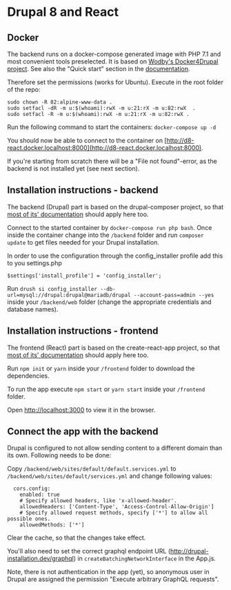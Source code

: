 # Drupal 8 and React

## Docker

The backend runs on a docker-compose generated image with PHP 7.1 and most convenient tools preselected. It is based on [Wodby's Docker4Drupal project](https://github.com/wodby/docker4drupal).
See also the "Quick start" section in the [documentation](https://wodby.com/stacks/drupal/docs/local/quick-start/).

Therefore set the permissions (works for Ubuntu). Execute in the root folder of the repo:

```
sudo chown -R 82:alpine-www-data .
sudo setfacl -dR -m u:$(whoami):rwX -m u:21:rX -m u:82:rwX  .
sudo setfacl -R -m u:$(whoami):rwX -m u:21:rX -m u:82:rwX .

```

Run the following command to start the containers: `docker-compose up -d`

You should now be able to connect to the container on [http://d8-react.docker.localhost:8000](http://d8-react.docker.localhost:8000).

If you're starting from scratch there will be a "File not found"-error, as the backend is not installed yet (see next section).

## Installation instructions - backend

The backend (Drupal) part is based on the drupal-composer project, so that [most of its' documentation](https://github.com/drupal-composer/drupal-project) should apply here too.

Connect to the started container by `docker-compose run php bash`. Once inside the container change into the `/backend` folder and run `composer update` to get files needed for your Drupal installation.

In order to use the configuration through the config_installer profile add this to you settings.php

`$settings['install_profile'] = 'config_installer';`

Run `drush si config_installer --db-url=mysql://drupal:drupal@mariadb/drupal --account-pass=admin --yes` inside your `/backend/web` folder (change the appropriate credentials and database names).

## Installation instructions - frontend

The frontend (React) part is based on the create-react-app project, so that [most of its' documentation](https://github.com/facebookincubator/create-react-app) should apply here too.

Run `npm init` or `yarn` inside your `/frontend` folder to download the dependencies.

To run the app execute `npm start` or `yarn start` inside your `/frontend` folder.

Open [http://localhost:3000](http://localhost:3000) to view it in the browser.

## Connect the app with the backend

Drupal is configured to not allow sending content to a different domain than its own. Following needs to be done:

Copy `/backend/web/sites/default/default.services.yml` to `/backend/web/sites/default/services.yml` and change following values:

```
  cors.config:
    enabled: true
    # Specify allowed headers, like 'x-allowed-header'.
    allowedHeaders: ['Content-Type', 'Access-Control-Allow-Origin']
    # Specify allowed request methods, specify ['*'] to allow all possible ones.
    allowedMethods: ['*']
```

Clear the cache, so that the changes take effect.

You'll also need to set the correct graphql endpoint URL (http://drupal-installation.dev/graphql) in `createBatchingNetworkInterface` in the App.js.

Note, there is not authentication in the app (yet), so anonymous user in Drupal are assigned the permission "Execute arbitrary GraphQL requests".
